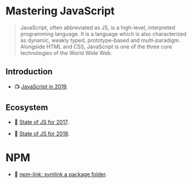 # Mastering JavaScript

> JavaScript, often abbreviated as JS, is a high-level, interpreted programming language. It is a language which is also characterized as dynamic, weakly typed, prototype-based and multi-paradigm. Alongside HTML and CSS, JavaScript is one of the three core technologies of the World Wide Web.

## Introduction

- 📺 [JavaScript in 2019](https://youtu.be/cS6Txwk8Q-Q).

## Ecosystem

- 📖 [State of JS for 2017](https://2017.stateofjs.com/2017/introduction).

- 📖 [State of JS for 2018](https://2018.stateofjs.com/introduction/).

# NPM

- 📖 [npm-link: symlink a package folder](https://docs.npmjs.com/cli/link.html).
